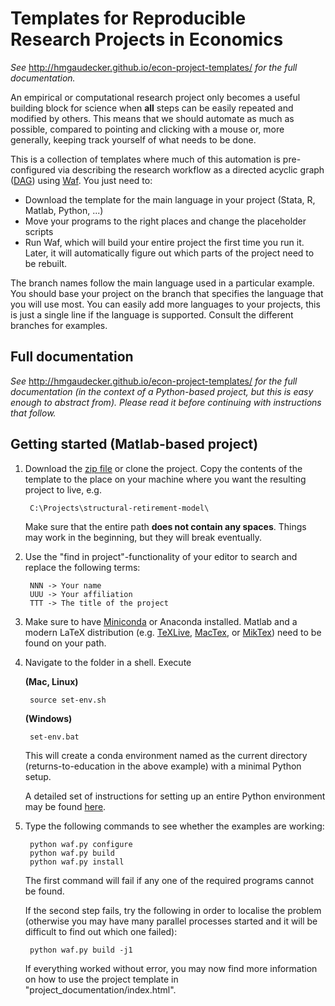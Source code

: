 Templates for Reproducible Research Projects in Economics
===========================================================

*See* http://hmgaudecker.github.io/econ-project-templates/ *for the full documentation.*

An empirical or computational research project only becomes a useful building block for science when **all** steps can be easily repeated and modified by others. This means that we should automate as much as possible, compared to pointing and clicking with a mouse or, more generally, keeping track yourself of what needs to be done.

This is a collection of templates where much of this automation is pre-configured via describing the research workflow as a directed acyclic graph ([DAG](http://en.wikipedia.org/wiki/Directed_acyclic_graph)) using [Waf](https://code.google.com/p/waf/). You just need to:

* Download the template for the main language in your project (Stata, R, Matlab, Python, ...)
* Move your programs to the right places and change the placeholder scripts
* Run Waf, which will build your entire project the first time you run it. Later, it will automatically figure out which parts of the project need to be rebuilt.

The branch names follow the main language used in a particular example. You should base your project on the branch that specifies the language that you will use most. You can easily add more languages to your projects, this is just a single line if the language is supported. Consult the different branches for examples.


Full documentation
------------------

*See* http://hmgaudecker.github.io/econ-project-templates/ *for the full documentation (in the context of a Python-based project, but this is easy enough to abstract from). Please read it before continuing with instructions that follow.*


Getting started (Matlab-based project)
---------------------------------------------

1. Download the [zip file](https://github.com/hmgaudecker/econ-project-templates/archive/matlab.zip) or clone the project. Copy the contents of the template to the place on your machine where you want the resulting project to live, e.g.

        C:\Projects\structural-retirement-model\

   Make sure that the entire path **does not contain any spaces**. Things may work in the beginning, but they will break eventually.

2. Use the "find in project"-functionality of your editor to search and replace the following terms:

        NNN -> Your name
        UUU -> Your affiliation
        TTT -> The title of the project

3. Make sure to have [Miniconda](http://conda.pydata.org/miniconda.html) or Anaconda installed. Matlab and a modern LaTeX distribution (e.g. [TeXLive](www.tug.org/texlive/), [MacTex](http://tug.org/mactex/), or [MikTex](http://miktex.org/)) need to be found on your path.

4. Navigate to the folder in a shell. Execute 

   **(Mac, Linux)**

        source set-env.sh

    **(Windows)**

        set-env.bat

    This will create a conda environment named as the current directory (returns-to-education in the above example) with a minimal Python setup.

    A detailed set of instructions for setting up an entire Python environment may be found [here](http://hmgaudecker.github.io/econ-python-environment).

4. Type the following commands to see whether the examples are working:

        python waf.py configure
        python waf.py build
        python waf.py install

   The first command will fail if any one of the required programs cannot be found. 

   If the second step fails, try the following in order to localise the problem (otherwise you may have many parallel processes started and it will be difficult to find out which one failed):

        python waf.py build -j1

    If everything worked without error, you may now find more information on how to use the project template in "project_documentation/index.html".
